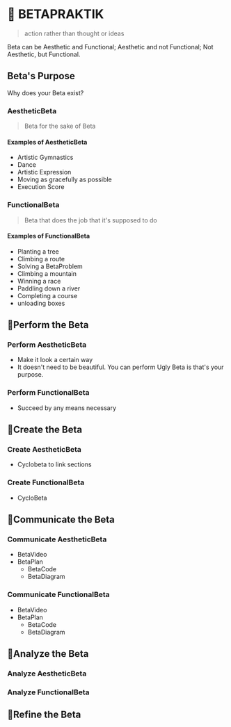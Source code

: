 # 🔷 BETAPRAKTIK

> action rather than thought or ideas

Beta can be Aesthetic and Functional; Aesthetic and not Functional; Not Aesthetic, but Functional.

## Beta's Purpose

Why does your Beta exist?

### AestheticBeta

> Beta for the sake of Beta

#### Examples of AestheticBeta

- Artistic Gymnastics
- Dance
- Artistic Expression
- Moving as gracefully as possible
- Execution Score

### FunctionalBeta

> Beta that does the job that it's supposed to do

#### Examples of FunctionalBeta

- Planting a tree
- Climbing a route
- Solving a BetaProblem
- Climbing a mountain
- Winning a race
- Paddling down a river
- Completing a course
- unloading boxes

## 🔷<beta></beta>Perform the Beta

### Perform AestheticBeta

- Make it look a certain way
- It doesn't need to be beautiful. You can perform Ugly Beta is that's your purpose.

### Perform FunctionalBeta

- Succeed by any means necessary

## 🔷<beta></beta>Create the Beta

### Create AestheticBeta

- Cyclobeta to link sections

### Create FunctionalBeta

- CycloBeta

## 🔷<beta></beta>Communicate the Beta

### Communicate AestheticBeta

- BetaVideo
- BetaPlan
    - BetaCode
    - BetaDiagram

### Communicate FunctionalBeta

- BetaVideo
- BetaPlan
    - BetaCode
    - BetaDiagram

## 🔷<beta></beta>Analyze the Beta

### Analyze AestheticBeta

### Analyze FunctionalBeta

## 🔷<beta></beta>Refine the Beta
